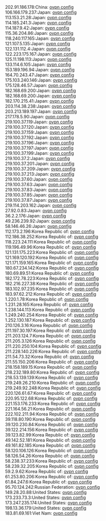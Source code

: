 202.91.186.178:China: [ovpn config](vpn/202_91_186_178.ovpn)  
106.166.179.237:Japan: [ovpn config](vpn/106_166_179_237.ovpn)  
113.153.21.28:Japan: [ovpn config](vpn/113_153_21_28.ovpn)  
114.185.241.3:Japan: [ovpn config](vpn/114_185_241_3.ovpn)  
114.187.9.42:Japan: [ovpn config](vpn/114_187_9_42.ovpn)  
115.36.204.86:Japan: [ovpn config](vpn/115_36_204_86.ovpn)  
118.240.117.165:Japan: [ovpn config](vpn/118_240_117_165.ovpn)  
121.107.5.135:Japan: [ovpn config](vpn/121_107_5_135.ovpn)  
122.131.112.4:Japan: [ovpn config](vpn/122_131_112_4.ovpn)  
122.223.175.167:Japan: [ovpn config](vpn/122_223_175_167.ovpn)  
125.11.198.113:Japan: [ovpn config](vpn/125_11_198_113.ovpn)  
133.114.6.105:Japan: [ovpn config](vpn/133_114_6_105.ovpn)  
153.189.196.94:Japan: [ovpn config](vpn/153_189_196_94.ovpn)  
164.70.243.47:Japan: [ovpn config](vpn/164_70_243_47.ovpn)  
175.103.240.146:Japan: [ovpn config](vpn/175_103_240_146.ovpn)  
175.128.46.57:Japan: [ovpn config](vpn/175_128_46_57.ovpn)  
182.168.69.200:Japan: [ovpn config](vpn/182_168_69_200.ovpn)  
182.168.69.200:Japan: [ovpn config](vpn/182_168_69_200.ovpn)  
182.170.215.41:Japan: [ovpn config](vpn/182_170_215_41.ovpn)  
203.114.38.238:Japan: [ovpn config](vpn/203_114_38_238.ovpn)  
203.213.189.197:Japan: [ovpn config](vpn/203_213_189_197.ovpn)  
217.178.5.90:Japan: [ovpn config](vpn/217_178_5_90.ovpn)  
219.100.37.119:Japan: [ovpn config](vpn/219_100_37_119.ovpn)  
219.100.37.120:Japan: [ovpn config](vpn/219_100_37_120.ovpn)  
219.100.37.159:Japan: [ovpn config](vpn/219_100_37_159.ovpn)  
219.100.37.192:Japan: [ovpn config](vpn/219_100_37_192.ovpn)  
219.100.37.196:Japan: [ovpn config](vpn/219_100_37_196.ovpn)  
219.100.37.197:Japan: [ovpn config](vpn/219_100_37_197.ovpn)  
219.100.37.199:Japan: [ovpn config](vpn/219_100_37_199.ovpn)  
219.100.37.2:Japan: [ovpn config](vpn/219_100_37_2.ovpn)  
219.100.37.201:Japan: [ovpn config](vpn/219_100_37_201.ovpn)  
219.100.37.209:Japan: [ovpn config](vpn/219_100_37_209.ovpn)  
219.100.37.213:Japan: [ovpn config](vpn/219_100_37_213.ovpn)  
219.100.37.60:Japan: [ovpn config](vpn/219_100_37_60.ovpn)  
219.100.37.63:Japan: [ovpn config](vpn/219_100_37_63.ovpn)  
219.100.37.83:Japan: [ovpn config](vpn/219_100_37_83.ovpn)  
219.100.37.85:Japan: [ovpn config](vpn/219_100_37_85.ovpn)  
219.100.37.87:Japan: [ovpn config](vpn/219_100_37_87.ovpn)  
219.114.203.162:Japan: [ovpn config](vpn/219_114_203_162.ovpn)  
27.92.0.83:Japan: [ovpn config](vpn/27_92_0_83.ovpn)  
36.2.2.176:Japan: [ovpn config](vpn/36_2_2_176.ovpn)  
49.236.239.92:Japan: [ovpn config](vpn/49_236_239_92.ovpn)  
58.146.46.26:Japan: [ovpn config](vpn/58_146_46_26.ovpn)  
112.173.2.196:Korea Republic of: [ovpn config](vpn/112_173_2_196.ovpn)  
112.186.38.252:Korea Republic of: [ovpn config](vpn/112_186_38_252.ovpn)  
118.223.24.111:Korea Republic of: [ovpn config](vpn/118_223_24_111.ovpn)  
119.196.49.96:Korea Republic of: [ovpn config](vpn/119_196_49_96.ovpn)  
121.131.175.223:Korea Republic of: [ovpn config](vpn/121_131_175_223.ovpn)  
121.169.120.192:Korea Republic of: [ovpn config](vpn/121_169_120_192.ovpn)  
121.171.159.165:Korea Republic of: [ovpn config](vpn/121_171_159_165.ovpn)  
180.67.234.142:Korea Republic of: [ovpn config](vpn/180_67_234_142.ovpn)  
180.69.89.51:Korea Republic of: [ovpn config](vpn/180_69_89_51.ovpn)  
182.172.78.223:Korea Republic of: [ovpn config](vpn/182_172_78_223.ovpn)  
182.216.227.38:Korea Republic of: [ovpn config](vpn/182_216_227_38.ovpn)  
183.102.97.235:Korea Republic of: [ovpn config](vpn/183_102_97_235.ovpn)  
183.97.62.212:Korea Republic of: [ovpn config](vpn/183_97_62_212.ovpn)  
1.220.1.78:Korea Republic of: [ovpn config](vpn/1_220_1_78.ovpn)  
1.231.28.165:Korea Republic of: [ovpn config](vpn/1_231_28_165.ovpn)  
1.238.144.113:Korea Republic of: [ovpn config](vpn/1_238_144_113.ovpn)  
1.249.240.254:Korea Republic of: [ovpn config](vpn/1_249_240_254.ovpn)  
1.252.130.187:Korea Republic of: [ovpn config](vpn/1_252_130_187.ovpn)  
210.126.3.16:Korea Republic of: [ovpn config](vpn/210_126_3_16.ovpn)  
211.197.30.197:Korea Republic of: [ovpn config](vpn/211_197_30_197.ovpn)  
211.203.124.7:Korea Republic of: [ovpn config](vpn/211_203_124_7.ovpn)  
211.205.3.126:Korea Republic of: [ovpn config](vpn/211_205_3_126.ovpn)  
211.220.250.104:Korea Republic of: [ovpn config](vpn/211_220_250_104.ovpn)  
211.228.140.226:Korea Republic of: [ovpn config](vpn/211_228_140_226.ovpn)  
211.54.73.32:Korea Republic of: [ovpn config](vpn/211_54_73_32.ovpn)  
211.55.150.206:Korea Republic of: [ovpn config](vpn/211_55_150_206.ovpn)  
218.158.189.15:Korea Republic of: [ovpn config](vpn/218_158_189_15.ovpn)  
218.232.189.80:Korea Republic of: [ovpn config](vpn/218_232_189_80.ovpn)  
218.53.139.139:Korea Republic of: [ovpn config](vpn/218_53_139_139.ovpn)  
219.249.26.210:Korea Republic of: [ovpn config](vpn/219_249_26_210.ovpn)  
219.249.92.248:Korea Republic of: [ovpn config](vpn/219_249_92_248.ovpn)  
220.126.61.67:Korea Republic of: [ovpn config](vpn/220_126_61_67.ovpn)  
220.95.122.68:Korea Republic of: [ovpn config](vpn/220_95_122_68.ovpn)  
221.153.176.233:Korea Republic of: [ovpn config](vpn/221_153_176_233.ovpn)  
221.164.56.21:Korea Republic of: [ovpn config](vpn/221_164_56_21.ovpn)  
222.102.211.94:Korea Republic of: [ovpn config](vpn/222_102_211_94.ovpn)  
39.118.80.190:Korea Republic of: [ovpn config](vpn/39_118_80_190.ovpn)  
39.120.230.84:Korea Republic of: [ovpn config](vpn/39_120_230_84.ovpn)  
39.122.214.156:Korea Republic of: [ovpn config](vpn/39_122_214_156.ovpn)  
39.123.82.99:Korea Republic of: [ovpn config](vpn/39_123_82_99.ovpn)  
49.142.52.181:Korea Republic of: [ovpn config](vpn/49_142_52_181.ovpn)  
49.161.82.185:Korea Republic of: [ovpn config](vpn/49_161_82_185.ovpn)  
58.120.106.126:Korea Republic of: [ovpn config](vpn/58_120_106_126.ovpn)  
58.126.54.26:Korea Republic of: [ovpn config](vpn/58_126_54_26.ovpn)  
58.238.37.233:Korea Republic of: [ovpn config](vpn/58_238_37_233.ovpn)  
58.239.32.205:Korea Republic of: [ovpn config](vpn/58_239_32_205.ovpn)  
59.2.9.62:Korea Republic of: [ovpn config](vpn/59_2_9_62.ovpn)  
61.253.80.206:Korea Republic of: [ovpn config](vpn/61_253_80_206.ovpn)  
61.84.247.6:Korea Republic of: [ovpn config](vpn/61_84_247_6.ovpn)  
95.70.124.242:Russian Federation: [ovpn config](vpn/95_70_124_242.ovpn)  
149.28.20.88:United States: [ovpn config](vpn/149_28_20_88.ovpn)  
173.233.73.3:United States: [ovpn config](vpn/173_233_73_3.ovpn)  
173.247.235.174:United States: [ovpn config](vpn/173_247_235_174.ovpn)  
198.13.36.179:United States: [ovpn config](vpn/198_13_36_179.ovpn)  
183.81.69.161:Viet Nam: [ovpn config](vpn/183_81_69_161.ovpn)  
